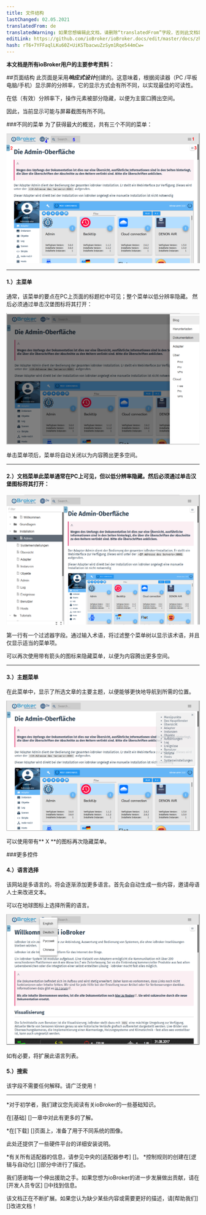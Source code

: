 ```yaml
---
title: 文件结构
lastChanged: 02.05.2021
translatedFrom: de
translatedWarning: 如果您想编辑此文档，请删除“translatedFrom”字段，否则此文档将再次自动翻译
editLink: https://github.com/ioBroker/ioBroker.docs/edit/master/docs/zh-cn/intro/README.md
hash: rT6+7YFFaqlLKu60Z+UiKSTbacwuZzSym1Rqe544mCw=
---
```

**本文档是所有ioBroker用户的主要参考资料：**

##页面结构
此页面是采用***响应式设计***创建的。这意味着，根据阅读器（PC /平板电脑/手机）显示屏的分辨率，它的显示方式会有所不同，以实现最佳的可读性。

在低（有效）分辨率下，操作元素被部分隐藏，以便为主窗口腾出空间。

因此，当前显示可能与屏幕截图有所不同。

###不同的菜单
为了获得最大的概览，共有三个不同的菜单：

![侧面菜单](../../de/intro/media/Seite_numbers.png)

---

#### 1.）主菜单
通常，该菜单的要点在PC上页面的标题栏中可见；整个菜单以低分辨率隐藏。
然后必须通过单击汉堡图标将其打开：

![页面菜单](../../de/intro/media/Hauptmenu.png)

单击菜单项后，菜单将自动关闭以为内容腾出更多空间。

---

#### 2.）文档菜单此菜单通常在PC上可见，但以低分辨率隐藏。然后必须通过单击汉堡图标将其打开：
![文档菜单](../../de/intro/media/Dokumenu.png)

第一行有一个过滤器字段。通过输入术语，将过滤整个菜单树以显示该术语，并且仅显示适当的菜单项。

可以再次使用带有箭头的图标来隐藏菜单，以便为内容腾出更多空间。

---

#### 3.）主题菜单
在此菜单中，显示了所选文章的主要主题，以便能够更快地导航到所需的位置。

![主题菜单](../../de/intro/media/Themenmenu.png)

可以使用带有** X **的图标再次隐藏菜单。

###更多控件
#### 4.）语言选择
该网站是多语言的。将会逐渐添加更多语言。首先会自动生成一些内容，邀请母语人士来改进文本。

可以在地球图标上选择所需的语言。

![语言选择](../../de/intro/media/Languages.png)

如有必要，将扩展此语言列表。

#### 5.）搜索
该字段不需要任何解释。请广泛使用！

---

*对于初学者，我们建议您先阅读有关ioBroker的一些基础知识。

在[基础] []一章中对此有更多的了解。

*在[下载] []页面上，准备了用于不同系统的图像。

此处还提供了一些硬件平台的详细安装说明。

*有关所有适配器的信息，请参见中央的[适配器参考] []。
*控制规则的创建在[逻辑与自动化] []部分中进行了描述。

我们感谢每一个伸出援助之手。如果您想为ioBroker的进一步发展做出贡献，请在[开发人员专区] []中找到信息。

该文档正在不断扩展。如果您认为缺少某些内容或需要更好的描述，请[帮助我们] []改进文档！

[Grundlagen]: https://www.iobroker.net/#de/documentation/basics/README.md

[Download]: https://www.iobroker.net/#de/download

[Adapter-Referenz]: https://www.iobroker.net/#de/adapters

[Logik & Automatisierung]: https://www.iobroker.net/#de/documentation/logic/examples.md

[Developer Bereich]: https://www.iobroker.net/#de/documentation/dev/adapterdev.md

[helfen Sie uns dabei]: hhttps://forum.iobroker.net/viewtopic.php?f=8&t=16933